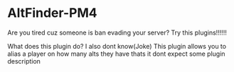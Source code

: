 # AltFinder-PM4
Are you tired cuz someone is ban evading your server?
Try this plugins!!!!!!

What does this plugin do?
I also dont know(Joke)
This plugin allows you to alias a player on how many alts they have
thats it
dont expect some plugin description
